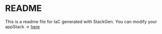 # README
This is a readme file for IaC generated with StackGen.
You can modify your appStack -> [here](http://main.dev.stackgen.com/appstacks/1def99e6-b22f-4340-a643-1d3f871cbe97)
